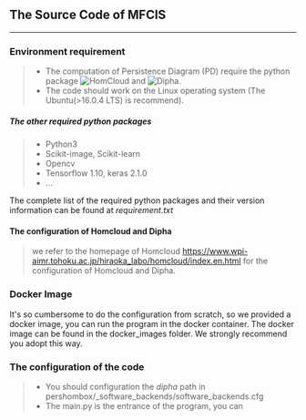 ## The Source Code of MFCIS
---
### Environment requirement
> - The computation of Persistence Diagram (PD) require the python package ![HomCloud](https://www.wpi-aimr.tohoku.ac.jp/hiraoka_labo/homcloud/index.en.html])
    and ![Dipha](https://github.com/DIPHA/dipha).
> - The code should work on the Linux operating system (The Ubuntu(>16.0.4 LTS) is recommend).
    
##### The other required python packages 
> - Python3
> - Scikit-image, Scikit-learn
> - Opencv
> - Tensorflow 1.10, keras 2.1.0
> - ...
 
 The complete list of the required python packages and their version information can be found at _requirement.txt_
 
#### The configuration of Homcloud and Dipha 
> we refer to the homepage of Homcloud https://www.wpi-aimr.tohoku.ac.jp/hiraoka_labo/homcloud/index.en.html for the configuration of Homcloud and Dipha.
### Docker Image
It's so cumbersome to do the configuration from scratch, so we provided a docker image, you can run the program in the docker container.
The docker image can be found in the docker_images folder. We strongly recommend you adopt this way.

### The configuration of the code
> - You should configuration the *_dipha_* path in 
  pershombox/_software_backends/software_backends.cfg
> - The main.py is the entrance of the program, you can 